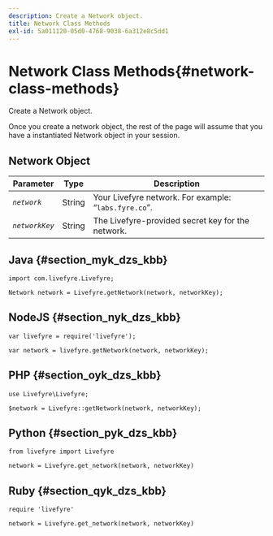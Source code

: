 ```yaml
---
description: Create a Network object.
title: Network Class Methods
exl-id: 5a011120-05d0-4768-9038-6a312e8c5dd1
---
```

# Network Class Methods{#network-class-methods}

Create a Network object.

Once you create a network object, the rest of the page will assume that you have a instantiated Network object in your session.

## Network Object

|  Parameter  | Type  | Description  |
|---|---|---|
|  *`network`* | String  | Your Livefyre network. For example: “`labs.fyre.co`”.  |
|  *`networkKey`* | String  | The Livefyre-provided secret key for the network.  |

## Java {#section_myk_dzs_kbb}

```
import com.livefyre.Livefyre; 
  
Network network = Livefyre.getNetwork(network, networkKey); 
```

## NodeJS {#section_nyk_dzs_kbb}

```
var livefyre = require('livefyre'); 
  
var network = livefyre.getNetwork(network, networkKey); 
```

## PHP {#section_oyk_dzs_kbb}

```
use Livefyre\Livefyre; 
  
$network = Livefyre::getNetwork(network, networkKey); 
```

## Python {#section_pyk_dzs_kbb}

```
from livefyre import Livefyre 
  
network = Livefyre.get_network(network, networkKey) 
```

## Ruby {#section_qyk_dzs_kbb}

```
require 'livefyre' 
  
network = Livefyre.get_network(network, networkKey) 
```
